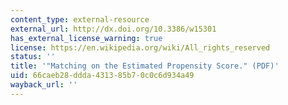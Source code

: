 ```yaml
---
content_type: external-resource
external_url: http://dx.doi.org/10.3386/w15301
has_external_license_warning: true
license: https://en.wikipedia.org/wiki/All_rights_reserved
status: ''
title: '"Matching on the Estimated Propensity Score." (PDF)'
uid: 66caeb28-ddda-4313-85b7-0c0c6d934a49
wayback_url: ''
---
```

